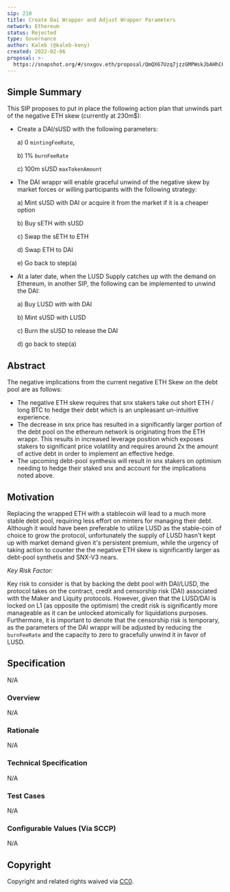 ```yaml
---
sip: 210
title: Create Dai Wrapper and Adjust Wrapper Parameters
network: Ethereum
status: Rejected
type: Governance
author: Kaleb (@kaleb-keny)
created: 2022-02-06
proposal: >-
  https://snapshot.org/#/snxgov.eth/proposal/QmQX67Uzq7jzzGMPWskJbAHhC6jtnh6Eh5udz9D7YsG3Uv
---
```


<!--You can leave these HTML comments in your merged SIP and delete the visible duplicate text guides, they will not appear and may be helpful to refer to if you edit it again. This is the suggested template for new SIPs. Note that an SIP number will be assigned by an editor. When opening a pull request to submit your SIP, please use an abbreviated title in the filename, `sip-draft_title_abbrev.md`. The title should be 44 characters or less.-->

## Simple Summary

<!--"If you can't explain it simply, you don't understand it well enough." Simply describe the outcome the proposed changes intends to achieve. This should be non-technical and accessible to a casual community member.-->

This SIP proposes to put in place the following action plan that unwinds part of the negative ETH skew (currently at 230m$):

- Create a DAI/sUSD with the following parameters:

  a) 0 `mintingFeeRate`, 

  b) 1% `burnFeeRate`

  c) 100m sUSD `maxTokenAmount`

- The DAI wrappr will enable graceful unwind of the negative skew by market forces or willing participants with the following strategy:
 
  a) Mint sUSD with DAI or acquire it from the market if it is a cheaper option
  
  b) Buy sETH with sUSD
  
  c) Swap the sETH to ETH
  
  d) Swap ETH to DAI 
  
  e) Go back to step(a)

- At a later date, when the LUSD Supply catches up with the demand on Ethereum, in another SIP, the following can be implemented to unwind the DAI:

  a) Buy LUSD with with DAI

  b) Mint sUSD with LUSD

  c) Burn the sUSD to release the DAI

  d) go back to step(a)

## Abstract

<!--A short (~200 word) description of the proposed change, the abstract should clearly describe the proposed change. This is what *will* be done if the SIP is implemented, not *why* it should be done or *how* it will be done. If the SIP proposes deploying a new contract, write, "we propose to deploy a new contract that will do x".-->

The negative implications from the current negative ETH Skew on the debt pool are as follows:
  - The negative ETH skew requires that snx stakers take out short ETH / long BTC to hedge their debt which is an unpleasant un-intuitive experience. 
  - The decrease in snx price has resulted in a significantly larger portion of the debt pool on the ethereum network is originating from the ETH wrappr. This results in increased leverage position which exposes stakers to significant price volatility and requires around 2x the amount of active debt in order to implement an effective hedge.
  - The upcoming debt-pool synthesis will result in snx stakers on optimism needing to hedge their staked snx and account for the implications noted above.

## Motivation

<!--This is the problem statement. This is the *why* of the SIP. It should clearly explain *why* the current state of the protocol is inadequate.  It is critical that you explain *why* the change is needed, if the SIP proposes changing how something is calculated, you must address *why* the current calculation is innaccurate or wrong. This is not the place to describe how the SIP will address the issue!-->

Replacing the wrapped ETH with a stablecoin will lead to a much more stable debt pool, requiring less effort on minters for managing their debt. Although it would have been preferable to utilize LUSD as the stable-coin of choice to grow the protocol, unfortunately the supply of LUSD hasn't kept up with market demand given it's persistent premium, while the urgency of taking action to counter the the negative ETH skew is significantly larger as debt-pool synthetis and SNX-V3 nears.  

*Key Risk Factor:*

Key risk to consider is that by backing the debt pool with DAI/LUSD, the protocol takes on the contract, credit and censorship risk (DAI) associated with the Maker and Liquity protocols. However, given that the LUSD/DAI is locked on L1 (as opposite the optimism) the credit risk is significantly more manageable as it can be unlocked atomically for liquidations purposes.
Furthermore, it is important to denote that the censorship risk is temporary, as the parameters of the DAI wrappr will be adjusted by reducing the `burnFeeRate` and the capacity to zero to gracefully unwind it in favor of LUSD.

## Specification

<!--The specification should describe the syntax and semantics of any new feature, there are five sections
1. Overview
2. Rationale
3. Technical Specification
4. Test Cases
5. Configurable Values
-->
N/A

### Overview

<!--This is a high level overview of *how* the SIP will solve the problem. The overview should clearly describe how the new feature will be implemented.-->
N/A

### Rationale

<!--This is where you explain the reasoning behind how you propose to solve the problem. Why did you propose to implement the change in this way, what were the considerations and trade-offs. The rationale fleshes out what motivated the design and why particular design decisions were made. It should describe alternate designs that were considered and related work. The rationale may also provide evidence of consensus within the community, and should discuss important objections or concerns raised during discussion.-->
N/A

### Technical Specification

<!--The technical specification should outline the public API of the changes proposed. That is, changes to any of the interfaces Synthetix currently exposes or the creations of new ones.-->

N/A

### Test Cases

<!--Test cases for an implementation are mandatory for SIPs but can be included with the implementation..-->

N/A

### Configurable Values (Via SCCP)

<!--Please list all values configurable via SCCP under this implementation.-->

N/A

## Copyright

Copyright and related rights waived via [CC0](https://creativecommons.org/publicdomain/zero/1.0/).
